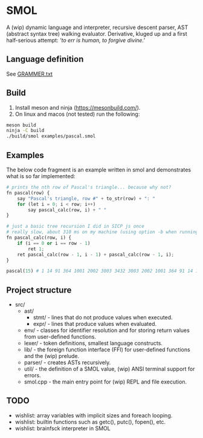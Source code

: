 # SMOL
A (wip) dynamic language and interpreter, recursive descent parser, AST (abstract syntax tree) walking evaluator. Derivative, kluged up and a first half-serious attempt: *'to err is human, to forgive divine.'*

## Language definition
See [GRAMMER.txt](GRAMMER.txt)
## Build
1. Install meson and ninja (https://mesonbuild.com/).
2. On linux and macos (not tested) run the following: 
```sh
meson build
ninja -C build
./build/smol examples/pascal.smol
```
## Examples
The below code fragment is an example written in smol and demonstrates what is so far implemented:
```python
# prints the nth row of Pascal's triangle... because why not?
fn pascal(row) {
    say "Pascal's triangle, row #" + to_str(row) + ": "
    for (let i = 0; i < row; i++)
        say pascal_calc(row, i) + " "
}

# just a basic tree recursion I did in SICP js once
# really slow, about 310 ms on my machine (using option -b when running)
fn pascal_calc(row, i) {
    if (i == 0 or i == row - 1)
        ret 1;
    ret pascal_calc(row - 1, i - 1) + pascal_calc(row - 1, i);
}

pascal(15) # 1 14 91 364 1001 2002 3003 3432 3003 2002 1001 364 91 14 1
```
## Project structure
- src/
    - ast/
        - stmt/ - lines that do not produce values when executed.
        - expr/ - lines that produce values when evaluated.
    - env/ - classes for identifier resolution and for storing return values from user-defined functions.
    - lexer/ - token definitions, smallest language constructs.
    - lib/ - the foreign function interface (FFI) for user-defined functions and the (wip) prelude.
    - parser/ - creates ASTs recursively.
    - util/ - the definition of a SMOL value, (wip) ANSI terminal support for errors.
    - smol.cpp - the main entry point for (wip) REPL and file execution.
## TODO
- wishlist: array variables with implicit sizes and foreach looping.
- wishlist: builtin functions such as getc(), putc(), fopen(), etc.
- wishlist: brainfsck interpreter in SMOL
